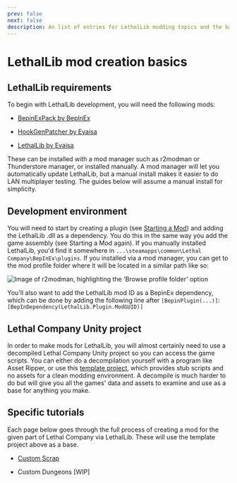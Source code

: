 ```yaml
---
prev: false
next: false
description: An list of entries for LethalLib modding topics and the basis for all LethalLib guides on this wiki.
---
```

# LethalLib mod creation basics

## LethalLib requirements
To begin with LethalLib development, you will need the following mods:

- [BepinExPack by BepInEx](https://thunderstore.io/c/lethal-company/p/BepInEx/BepInExPack/)

- [HookGenPatcher by Evaisa](https://thunderstore.io/c/lethal-company/p/Evaisa/HookGenPatcher/)

- [LethalLib by Evaisa](https://thunderstore.io/c/lethal-company/p/Evaisa/LethalLib/)

These can be installed with a mod manager such as r2modman or Thunderstore manager, or installed manually. A mod manager will let you automatically update LethalLib, but a manual install makes it easier to do LAN multiplayer testing. The guides below will assume a manual install for simplicity.

## Development environment
You will need to start by creating a plugin (see [Starting a Mod](/dev/starting-a-mod)) and adding the LethalLib .dll as a dependency. You do this in the same way you add the game assembly (see Starting a Mod again). If you manually installed LethalLib, you'd find it somewhere in `...\steamapps\common\Lethal Company\BepInEx\plugins`. If you installed via a mod manager, you can get to the mod profile folder where it will be located in a similar path like so:

![Image of r2modman, highlighting the 'Browse profile folder' option](/images/lethallib/ProfileFolderModman.png)

You'll also want to add the LethalLib mod ID as a BepinEx dependency, which can be done by adding the following line after `[BepinPlugin(...)]`:
`[BepInDependency(LethalLib.Plugin.ModGUID)]`

## Lethal Company Unity project
In order to make mods for LethalLib, you will almost certainly need to use a decompiled Lethal Company Unity project so you can access the game scripts. You can either do a decompilation yourself with a program like Asset Ripper, or use this [template project](https://github.com/EvaisaDev/LethalCompanyUnityTemplate/tree/main#readme), which provides stub scripts and no assets for a clean modding environment. A decompile is much harder to do but will give you all the games' data and assets to examine and use as a base for anything you make.

## Specific tutorials
Each page below goes through the full process of creating a mod for the given part of Lethal Company via LethalLib. These will use the template project above as a base.

- [Custom Scrap](/dev/apis/lethallib/customscrap)

- Custom Dungeons [WIP]